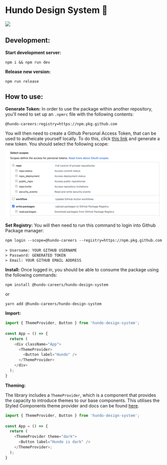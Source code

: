 # Hundo Design System 🎨

<p>
<a href="https://github.com/hundo-careers/hundo-design-system/actions/workflows/chromatic.yml">
<img src="https://github.com/hundo-careers/hundo-design-system/actions/workflows/chromatic.yml/badge.svg?branch=main" />
</a>

## Development:

__Start development server:__
```shell
npm i && npm run dev
```

__Release new version:__
```shell
npm run release
```

## How to use:

__Generate Token:__
In order to use the package within another repository, you'll need to set up an `.npmrc` file with the following contents:

```shell
@hundo-careers:registry=https://npm.pkg.github.com
```

You will then need to create a Github Personal Access Token, that can be used to autheicate yourself locally. To do this, click [this link](https://github.com/settings/tokens) and generate a new token. You should select the following scope:

<img src="src/assets/scope.png">

__Set Registry:__
You will then need to run this command to login into Github Package manager:

```shell
npm login --scope=@hundo-careers --registry=https://npm.pkg.github.com

> Username: YOUR GITHUB USERNAME
> Password: GENERATED TOKEN
> Email: YOUR GITHUB EMAIL ADDRESS

```

__Install:__ 
Once logged in, you should be able to consume the package using the following commands:
```shell
npm install @hundo-careers/hundo-design-system
```

or 

```shell
yarn add @hundo-careers/hundo-design-system
```

__Import:__ 
```js
import { ThemeProvider, Button } from 'hundo-design-system';

const App = () => {
  return (
    <div className="App">
      <ThemeProvider>
        <Button label="Hundo" />
      </ThemeProvider>
    </div>
  );
}
```

__Theming:__ 

The library includes a `ThemeProvider`, which is a component that provides the capacity to introduce themes to our base components. This utilises the Styled Components theme provider and docs can be found [here](https://styled-components.com/docs/advanced#theming).


```js
import { ThemeProvider, Button } from 'hundo-design-system';

const App = () => {
  return (
    <ThemeProvider theme="dark">
      <Button label="Hundo is dark" />
    </ThemeProvider>;
  );
}
```
